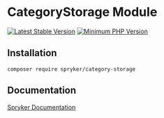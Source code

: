 # CategoryStorage Module
[![Latest Stable Version](https://poser.pugx.org/spryker/category-storage/v/stable.svg)](https://packagist.org/packages/spryker/category-storage)
[![Minimum PHP Version](https://img.shields.io/badge/php-%3E%3D%208.1-8892BF.svg)](https://php.net/)

## Installation

```
composer require spryker/category-storage
```

## Documentation

[Spryker Documentation](https://spryker.github.io)
